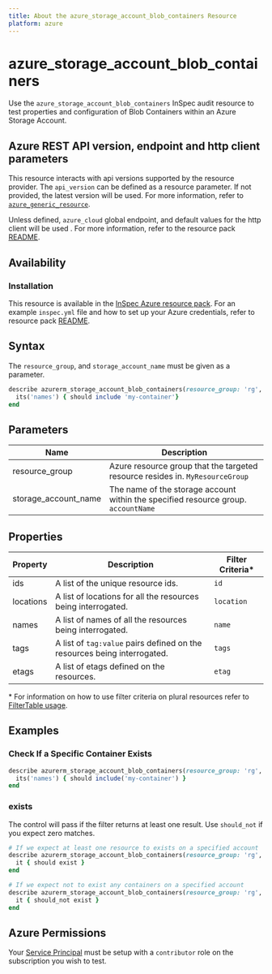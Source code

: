 ```yaml
---
title: About the azure_storage_account_blob_containers Resource
platform: azure
---
```


# azure_storage_account_blob_containers

Use the `azure_storage_account_blob_containers` InSpec audit resource to test properties and configuration of Blob Containers within an Azure Storage Account.

## Azure REST API version, endpoint and http client parameters

This resource interacts with api versions supported by the resource provider.
The `api_version` can be defined as a resource parameter.
If not provided, the latest version will be used.
For more information, refer to [`azure_generic_resource`](azure_generic_resource.md).

Unless defined, `azure_cloud` global endpoint, and default values for the http client will be used .
For more information, refer to the resource pack [README](../../README.md). 

## Availability

### Installation

This resource is available in the [InSpec Azure resource pack](https://github.com/inspec/inspec-azure). 
For an example `inspec.yml` file and how to set up your Azure credentials, refer to resource pack [README](../../README.md#Service-Principal).

## Syntax

The `resource_group`, and `storage_account_name` must be given as a parameter.
```ruby
describe azurerm_storage_account_blob_containers(resource_group: 'rg', storage_account_name: 'production') do
  its('names') { should include 'my-container'}
end
```
## Parameters

| Name                           | Description                                                                          |
|--------------------------------|--------------------------------------------------------------------------------------|
| resource_group                 | Azure resource group that the targeted resource resides in. `MyResourceGroup`        |
| storage_account_name           | The name of the storage account within the specified resource group. `accountName`   |

## Properties

|Property       | Description                                                                          | Filter Criteria<superscript>*</superscript> |
|---------------|--------------------------------------------------------------------------------------|-----------------|
| ids           | A list of the unique resource ids.                                                   | `id`            |
| locations     | A list of locations for all the resources being interrogated.                        | `location`      |
| names         | A list of names of all the resources being interrogated.                             | `name`          |
| tags          | A list of `tag:value` pairs defined on the resources being interrogated.             | `tags`          |
| etags         | A list of etags defined on the resources.                                            | `etag`          |

<superscript>*</superscript> For information on how to use filter criteria on plural resources refer to [FilterTable usage](https://github.com/inspec/inspec/blob/master/docs/dev/filtertable-usage.md#a-where-method-you-can-call-with-hash-params-with-loose-matching).

## Examples

### Check If a Specific Container Exists
```ruby
describe azurerm_storage_account_blob_containers(resource_group: 'rg', storage_account_name: 'production') do
  its('names') { should include('my-container') }
end
```
### exists

The control will pass if the filter returns at least one result. Use `should_not` if you expect zero matches.
```ruby
# If we expect at least one resource to exists on a specified account
describe azurerm_storage_account_blob_containers(resource_group: 'rg', storage_account_name: 'production') do
  it { should exist }
end

# If we expect not to exist any containers on a specified account
describe azurerm_storage_account_blob_containers(resource_group: 'rg', storage_account_name: 'production') do
  it { should_not exist }
end
```
## Azure Permissions

Your [Service Principal](https://docs.microsoft.com/en-us/azure/azure-resource-manager/resource-group-create-service-principal-portal) must be setup with a `contributor` role on the subscription you wish to test.
